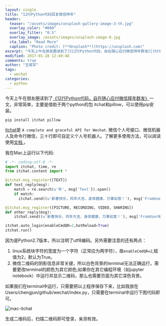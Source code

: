 ```yaml
---
layout: single
title: "12行Python代码回复微信拜年"
header:
  teaser: "/assets/images/unsplash-gallery-image-3-th.jpg"
  overlay_color: "#000"
  overlay_filter: "0.5"
  overlay_image: /assets/images/unsplash-image-8.jpg
  cta_label: "Read More"
  caption: "Photo credit: [**Unsplash**](https://unsplash.com)"
excerpt: "今天上午在朋友圈读到了[《12行Python代码，自在随心应付微信拜年群发》](https://zhuanlan.zhihu.com/p/25034403)一文，非常简单，主要是借助于两个python的包 itchat和pillow，可以使用pip安装。"
modified: 2017-01-28 12:49:48
comments: true
author: "王成军"
tags:
  - wechat
categories:
  - python
---
```


今天上午在朋友圈读到了[《12行Python代码，自在随心应付微信拜年群发》](https://zhuanlan.zhihu.com/p/25034403)一文，非常简单，主要是借助于两个python的包 itchat和pillow，可以使用pip安装。

```terminal
pip install itchat pillow
```

[itchat](https://github.com/littlecodersh/ItChat)是 `A complete and graceful API for Wechat`. 微信个人号接口、微信机器人及命令行微信，三十行即可自定义个人号机器人。了解更多使用方法，可以阅读使用[文档 ](http://itchat.readthedocs.io )。

我在Mac上运行以下代码:

```python
# -*- coding:utf-8 -*-
import itchat, time, re
from itchat.content import *

@itchat.msg_register([TEXT])
def text_reply(msg):
    match = re.search(u'年', msg['Text']).span()
    if match:
      itchat.send((u'新春快乐，鸡年大吉，身体健康，万事如意！'), msg['FromUserName'])

@itchat.msg_register([PICTURE, RECORDING, VIDEO, SHARING])
def other_reply(msg):
    itchat.send((u'新春快乐，鸡年大吉，身体健康，万事如意！'), msg['FromUserName'])

itchat.auto_login(enableCmdQR=2,hotReload=True)
itchat.run()
```

因为是Python2.7版本，所以注明了utf8编码。另外需要注意的还有两点：

1. linux系统块字符的宽度为一个字符（正常应为两字符），故`enableCmdQR=2`,赋值为2，默认为True。
2. 微信二维码的阴影信息非常关键，所以白色背景的terminal无法正确运行，需要更改terminal的颜色为其它颜色;如果你在其它编程环境（如jupyter notebook）中运行并显示二维码，那么也需要页面为其它深色背景。

如果我们在terminal中运行，只需要把以上程序保存下来，比如我放在Users/chengjun/github/wechat/index.py，只需要在terminal中运行下图代码即可。

![mac-itchat](http://oaf2qt3yk.bkt.clouddn.com/809147ac86ad5ee6d338c3c01706dceb.png)

生成二维码后，扫描二维码即可登录，亲测有效。
